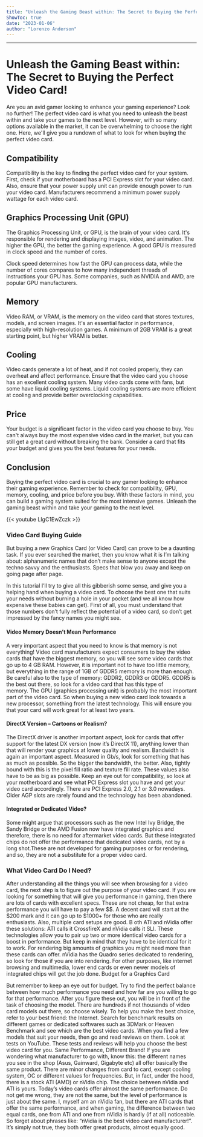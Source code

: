 ```yaml
---
title: "Unleash the Gaming Beast within: The Secret to Buying the Perfect Video Card!"
ShowToc: true 
date: "2023-01-06"
author: "Lorenzo Anderson"
---
```

*****
# Unleash the Gaming Beast within: The Secret to Buying the Perfect Video Card!

Are you an avid gamer looking to enhance your gaming experience? Look no further! The perfect video card is what you need to unleash the beast within and take your games to the next level. However, with so many options available in the market, it can be overwhelming to choose the right one. Here, we'll give you a rundown of what to look for when buying the perfect video card.

## Compatibility

Compatibility is the key to finding the perfect video card for your system. First, check if your motherboard has a PCI Express slot for your video card. Also, ensure that your power supply unit can provide enough power to run your video card. Manufacturers recommend a minimum power supply wattage for each video card.

## Graphics Processing Unit (GPU)

The Graphics Processing Unit, or GPU, is the brain of your video card. It's responsible for rendering and displaying images, video, and animation. The higher the GPU, the better the gaming experience. A good GPU is measured in clock speed and the number of cores. 

Clock speed determines how fast the GPU can process data, while the number of cores compares to how many independent threads of instructions your GPU has. Some companies, such as NVIDIA and AMD, are popular GPU manufacturers.

## Memory

Video RAM, or VRAM, is the memory on the video card that stores textures, models, and screen images. It's an essential factor in performance, especially with high-resolution games. A minimum of 2GB VRAM is a great starting point, but higher VRAM is better.

## Cooling

Video cards generate a lot of heat, and if not cooled properly, they can overheat and affect performance. Ensure that the video card you choose has an excellent cooling system. Many video cards come with fans, but some have liquid cooling systems. Liquid cooling systems are more efficient at cooling and provide better overclocking capabilities.

## Price

Your budget is a significant factor in the video card you choose to buy. You can't always buy the most expensive video card in the market, but you can still get a great card without breaking the bank. Consider a card that fits your budget and gives you the best features for your needs.

## Conclusion

Buying the perfect video card is crucial to any gamer looking to enhance their gaming experience. Remember to check for compatibility, GPU, memory, cooling, and price before you buy. With these factors in mind, you can build a gaming system suited for the most intensive games. Unleash the gaming beast within and take your gaming to the next level.

{{< youtube LIgC1EwZczk >}} 



### Video Card Buying Guide


But buying a new Graphics Card (or Video Card) can prove to be a daunting task. If you ever searched the market, then you know what it is I’m talking about: alphanumeric names that don’t make sense to anyone except the techno savvy and the enthusiasts. Specs that blow you away and keep on going page after page.

In this tutorial I’ll try to give all this gibberish some sense, and give you a helping hand when buying a video card. To choose the best one that suits your needs without burning a hole in your pocket (and we all know how expensive these babies can get). First of all, you must understand that those numbers don’t fully reflect the potential of a video card, so don’t get impressed by the fancy names you might see.

 
#### Video Memory Doesn’t Mean Performance


A very important aspect that you need to know is that memory is not everything! Video card manufacturers expect consumers to buy the video cards that have the biggest memory, so you will see some video cards that go up to 4 GB RAM. However, it is important not to have too little memory, but everything in the range of 1GB of GDDR5 memory is more than enough.
Be careful also to the type of memory: GDDR2, GDDR3 or GDDR5. GDDR5 is the best out there, so look for a video card that has this type of memory. The GPU (graphics processing unit) is probably the most important part of the video card. So when buying a new video card look towards a new processor, something from the latest technology. This will ensure you that your card will work great for at least two years.


 
#### DirectX Version – Cartoons or Realism?


The DirectX driver is another important aspect, look for cards that offer support for the latest DX version (now it’s DirectX 11), anything lower than that will render your graphics at lower quality and realism. Bandwidth is again an important aspect. Measured in Gb/s, look for something that has as much as possible. So the bigger the bandwidth, the better. Also, tightly bound with this is the pixel fill ratio and texture fill rate.
These values also have to be as big as possible. Keep an eye out for compatibility, so look at your motherboard and see what PCI Express slot you have and get your video card accordingly. There are PCI Express 2.0, 2.1 or 3.0 nowadays. Older AGP slots are rarely found and the technology has been abandoned.

 
#### Integrated or Dedicated Video?


Some might argue that processors such as the new Intel Ivy Bridge, the Sandy Bridge or the AMD Fusion now have integrated graphics and therefore, there is no need for aftermarket video cards. But these integrated chips do not offer the performance that dedicated video cards, not by a long shot.These are not developed for gaming purposes or for rendering, and so, they are not a substitute for a proper video card.

 
### What Video Card Do I Need?



After understanding all the things you will see when browsing for a video card, the next step is to figure out the purpose of your video card. If you are looking for something that will give you performance in gaming, then there are lots of cards with excellent specs. These are not cheap, for that extra performance you will have to pay a few $$. A decent card will start at the $200 mark and it can go up to $1000+ for those who are really enthusiasts. Also, multiple card setups are good. B
oth ATI and nVidia offer these solutions: ATI calls it CrossfireX and nVidia calls it SLI. These technologies allow you to pair up two or more identical video cards for a boost in performance. But keep in mind that they have to be identical for it to work. For rendering big amounts of graphics you might need more than these cards can offer. nVidia has the Quadro series dedicated to rendering, so look for those if you are into rendering. For other purposes, like internet browsing and multimedia, lower end cards or even newer models of integrated chips will get the job done.
Budget for a Graphics Card 

But remember to keep an eye out for budget. Try to find the perfect balance between how much performance you need and how far are you willing to go for that performance. After you figure these out, you will be in front of the task of choosing the model. There are hundreds if not thousands of video card models out there, so choose wisely.
To help you make the best choice, refer to your best friend: the Internet. Search for benchmark results on different games or dedicated softwares such as 3DMark or Heaven Benchmark and see which are the best video cards. When you find a few models that suit your needs, then go and read reviews on them. Look at tests on YouTube. These tests and reviews will help you choose the best video card for you.
Same Performance, Different Brand!
If you are wondering what manufacturer to go with, know this: the different names you see in the shop (Asus, Gainward, Gigabyte etc) all offer basically the same product. There are minor changes from card to card, except cooling system, OC or different values for frequencies. But, in fact, under the hood, there is a stock ATI (AMD) or nVidia chip. The choice between nVidia and ATI is yours.
Today’s video cards offer almost the same performance. Do not get me wrong, they are not the same, but the level of performance is just about the same. I, myself am an nVidia fan, but there are ATI cards that offer the same performance, and when gaming, the difference between two equal cards, one from ATI and one from nVidia is hardly (if at all) noticeable. So forget about phrases like: “nVidia is the best video card manufacturer!”. It’s simply not true, they both offer great products, almost equally good.





